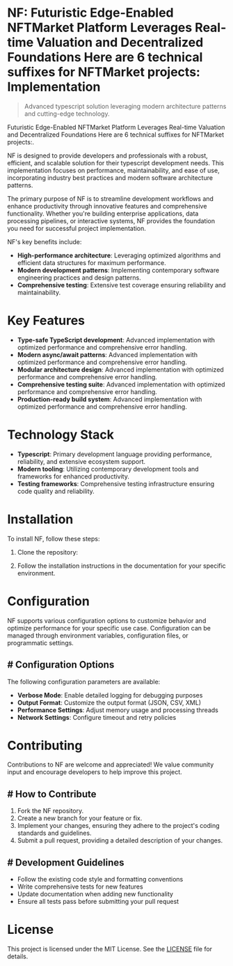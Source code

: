 <!-- fallback_NF_20251028202247_64118 -->

# NF: Futuristic Edge-Enabled NFTMarket Platform Leverages Real-time Valuation and Decentralized Foundations Here are 6 technical suffixes for NFTMarket projects: Implementation
> Advanced typescript solution leveraging modern architecture patterns and cutting-edge technology.

Futuristic Edge-Enabled NFTMarket Platform Leverages Real-time Valuation and Decentralized Foundations Here are 6 technical suffixes for NFTMarket projects:.

NF is designed to provide developers and professionals with a robust, efficient, and scalable solution for their typescript development needs. This implementation focuses on performance, maintainability, and ease of use, incorporating industry best practices and modern software architecture patterns.

The primary purpose of NF is to streamline development workflows and enhance productivity through innovative features and comprehensive functionality. Whether you're building enterprise applications, data processing pipelines, or interactive systems, NF provides the foundation you need for successful project implementation.

NF's key benefits include:

* **High-performance architecture**: Leveraging optimized algorithms and efficient data structures for maximum performance.
* **Modern development patterns**: Implementing contemporary software engineering practices and design patterns.
* **Comprehensive testing**: Extensive test coverage ensuring reliability and maintainability.

# Key Features

* **Type-safe TypeScript development**: Advanced implementation with optimized performance and comprehensive error handling.
* **Modern async/await patterns**: Advanced implementation with optimized performance and comprehensive error handling.
* **Modular architecture design**: Advanced implementation with optimized performance and comprehensive error handling.
* **Comprehensive testing suite**: Advanced implementation with optimized performance and comprehensive error handling.
* **Production-ready build system**: Advanced implementation with optimized performance and comprehensive error handling.

# Technology Stack

* **Typescript**: Primary development language providing performance, reliability, and extensive ecosystem support.
* **Modern tooling**: Utilizing contemporary development tools and frameworks for enhanced productivity.
* **Testing frameworks**: Comprehensive testing infrastructure ensuring code quality and reliability.

# Installation

To install NF, follow these steps:

1. Clone the repository:


2. Follow the installation instructions in the documentation for your specific environment.

# Configuration

NF supports various configuration options to customize behavior and optimize performance for your specific use case. Configuration can be managed through environment variables, configuration files, or programmatic settings.

## # Configuration Options

The following configuration parameters are available:

* **Verbose Mode**: Enable detailed logging for debugging purposes
* **Output Format**: Customize the output format (JSON, CSV, XML)
* **Performance Settings**: Adjust memory usage and processing threads
* **Network Settings**: Configure timeout and retry policies

# Contributing

Contributions to NF are welcome and appreciated! We value community input and encourage developers to help improve this project.

## # How to Contribute

1. Fork the NF repository.
2. Create a new branch for your feature or fix.
3. Implement your changes, ensuring they adhere to the project's coding standards and guidelines.
4. Submit a pull request, providing a detailed description of your changes.

## # Development Guidelines

* Follow the existing code style and formatting conventions
* Write comprehensive tests for new features
* Update documentation when adding new functionality
* Ensure all tests pass before submitting your pull request

# License

This project is licensed under the MIT License. See the [LICENSE](https://github.com/JoseMariaAlarconArenas/NF/blob/main/LICENSE) file for details.
